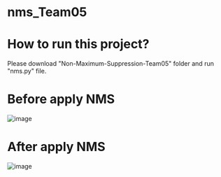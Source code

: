 # nms_Team05
# How to run this project?
Please download "Non-Maximum-Suppression-Team05" folder and run "nms.py" file.

# Before apply NMS
![image](https://github.com/user-attachments/assets/746e5f59-bff5-4ad4-9d27-5cdd1f96fe02)

# After apply NMS
![image](https://github.com/user-attachments/assets/b2db6065-9cd7-40b3-a766-2139df0969d8)

